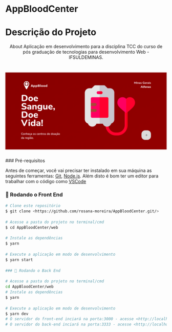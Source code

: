 # AppBloodCenter
# Descrição do Projeto
<p align="center">About
Aplicação em desenvolvimento para a disciplina TCC do curso de pós graduação de tecnologias para desenvolvimento Web - IFSULDEMINAS.
</p>

<h1 align="center">
  <img alt="logo" title="#logo" src="./assets/git.png" />
</h1>
### Pré-requisitos

Antes de começar, você vai precisar ter instalado em sua máquina as seguintes ferramentas:
[Git](https://git-scm.com), [Node.js](https://nodejs.org/en/). 
Além disto é bom ter um editor para trabalhar com o código como [VSCode](https://code.visualstudio.com/)

### 🎲 Rodando o Front End

```bash
# Clone este repositório
$ git clone <https://github.com/rosana-moreira/AppBloodCenter.git/>

# Acesse a pasta do projeto no terminal/cmd
$ cd AppBloodCenter/web

# Instale as dependências
$ yarn

# Execute a aplicação em modo de desenvolvimento
$ yarn start

### 🎲 Rodando o Back End

# Acesse a pasta do projeto no terminal/cmd
cd AppBloodCenter/web
# Instale as dependências
$ yarn

# Execute a aplicação em modo de desenvolvimento
$ yarn dev
# O servidor do front-end inciará na porta:3000 - acesse <http://localhost:3000>
# O servidor do back-end inciará na porta:3333 - acesse <http://localhost:3333>

```
